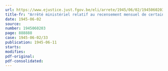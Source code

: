 ```yaml
---
url: https://www.ejustice.just.fgov.be/eli/arrete/1945/06/02/1945060203/justel
title-fr: "Arrêté ministériel relatif au recensement mensuel de certaines denrées et marchandises de première nécessité"
date: 1945-06-02
source:
number: 1945060203
page: 888888
case: 1945-06-02/33
publication: 1945-06-11
starts:
modifies:
pdf-original:
pdf-consolidated:
---
```


